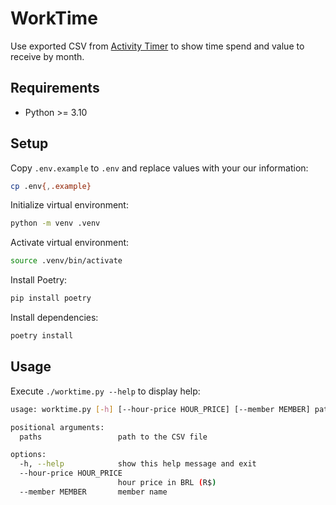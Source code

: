 # WorkTime

Use exported CSV from [Activity Timer](https://trello.com/power-ups/5ec6c1c179ade984555a12eb/activity-timer) to show time spend and value to receive by month.

## Requirements

- Python >= 3.10

## Setup

Copy `.env.example` to `.env` and replace values with your our information:

```bash
cp .env{,.example}
```

Initialize virtual environment:

```bash
python -m venv .venv
```

Activate virtual environment:

```bash
source .venv/bin/activate
```

Install Poetry:

```bash
pip install poetry
```

Install dependencies:

```bash
poetry install
```

## Usage

Execute `./worktime.py --help` to display help:

```bash
usage: worktime.py [-h] [--hour-price HOUR_PRICE] [--member MEMBER] paths [paths ...]

positional arguments:
  paths                 path to the CSV file

options:
  -h, --help            show this help message and exit
  --hour-price HOUR_PRICE
                        hour price in BRL (R$)
  --member MEMBER       member name
```